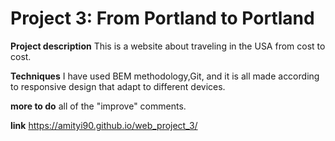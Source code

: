 # Project 3: From Portland to Portland

**Project description**
This is a website about traveling in the USA from cost to cost.

**Techniques**
I have used BEM methodology,Git, and it is all made according to responsive design that adapt to different devices.

**more to do**
all of the "improve" comments.

**link**
https://amityi90.github.io/web_project_3/